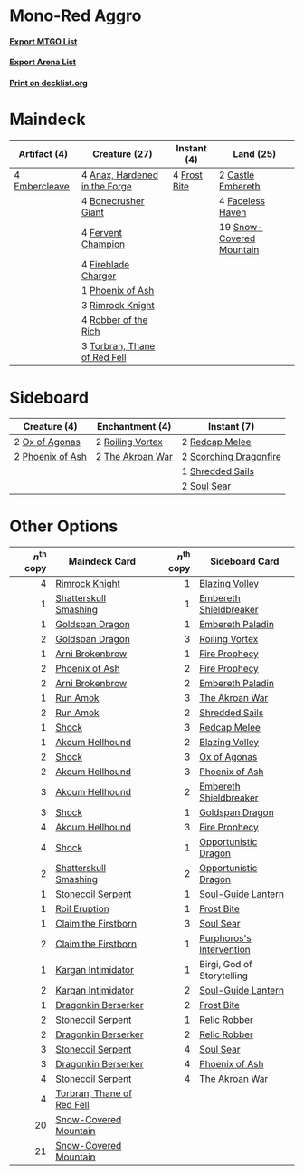 # Mono-Red Aggro

#### [Export MTGO List](../collection/Mono-Red%20Aggro/Mono-Red%20Aggro.txt)
#### [Export Arena List](../collection/Mono-Red%20Aggro/Mono-Red%20Aggro_arena.txt)
#### [Print on decklist.org](http://decklist.org/?deckmain=4%09Anax,%20Hardened%20in%20the%20Forge%0A4%09Bonecrusher%20Giant%0A2%09Castle%20Embereth%0A4%09Embercleave%0A4%09Faceless%20Haven%0A4%09Fervent%20Champion%0A4%09Fireblade%20Charger%0A4%09Frost%20Bite%0A1%09Phoenix%20of%20Ash%0A3%09Rimrock%20Knight%0A4%09Robber%20of%20the%20Rich%0A19%09Snow-Covered%20Mountain%0A3%09Torbran,%20Thane%20of%20Red%20Fell&deckside=2%09Ox%20of%20Agonas%0A2%09Phoenix%20of%20Ash%0A2%09Redcap%20Melee%0A2%09Roiling%20Vortex%0A2%09Scorching%20Dragonfire%0A1%09Shredded%20Sails%0A2%09Soul%20Sear%0A2%09The%20Akroan%20War)
# Maindeck

|                                      Artifact (4)                                      |                                             Creature (27)                                              |                                      Instant (4)                                      |                                             Land (25)                                             |
|----------------------------------------------------------------------------------------|--------------------------------------------------------------------------------------------------------|---------------------------------------------------------------------------------------|---------------------------------------------------------------------------------------------------|
|4 [Embercleave](http://gatherer.wizards.com/Pages/Card/Details.aspx?multiverseid=473082)|4 [Anax, Hardened in the Forge](http://gatherer.wizards.com/Pages/Card/Details.aspx?multiverseid=476376)|4 [Frost Bite](http://gatherer.wizards.com/Pages/Card/Details.aspx?multiverseid=503750)|2 [Castle Embereth](http://gatherer.wizards.com/Pages/Card/Details.aspx?multiverseid=473201)       |
|                                                                                        |4 [Bonecrusher Giant](http://gatherer.wizards.com/Pages/Card/Details.aspx?multiverseid=473077)          |                                                                                       |4 [Faceless Haven](http://gatherer.wizards.com/Pages/Card/Details.aspx?multiverseid=503874)        |
|                                                                                        |4 [Fervent Champion](http://gatherer.wizards.com/Pages/Card/Details.aspx?multiverseid=473086)           |                                                                                       |19 [Snow-Covered Mountain](http://gatherer.wizards.com/Pages/Card/Details.aspx?multiverseid=121233)|
|                                                                                        |4 [Fireblade Charger](http://gatherer.wizards.com/Pages/Card/Details.aspx?multiverseid=491779)          |                                                                                       |                                                                                                   |
|                                                                                        |1 [Phoenix of Ash](http://gatherer.wizards.com/Pages/Card/Details.aspx?multiverseid=476399)             |                                                                                       |                                                                                                   |
|                                                                                        |3 [Rimrock Knight](http://gatherer.wizards.com/Pages/Card/Details.aspx?multiverseid=473099)             |                                                                                       |                                                                                                   |
|                                                                                        |4 [Robber of the Rich](http://gatherer.wizards.com/Pages/Card/Details.aspx?multiverseid=473100)         |                                                                                       |                                                                                                   |
|                                                                                        |3 [Torbran, Thane of Red Fell](http://gatherer.wizards.com/Pages/Card/Details.aspx?multiverseid=473109) |                                                                                       |                                                                                                   |


# Sideboard

|                                       Creature (4)                                        |                                      Enchantment (4)                                      |                                           Instant (7)                                           |
|-------------------------------------------------------------------------------------------|-------------------------------------------------------------------------------------------|-------------------------------------------------------------------------------------------------|
|2 [Ox of Agonas](http://gatherer.wizards.com/Pages/Card/Details.aspx?multiverseid=476398)  |2 [Roiling Vortex](http://gatherer.wizards.com/Pages/Card/Details.aspx?multiverseid=491797)|2 [Redcap Melee](http://gatherer.wizards.com/Pages/Card/Details.aspx?multiverseid=473097)        |
|2 [Phoenix of Ash](http://gatherer.wizards.com/Pages/Card/Details.aspx?multiverseid=476399)|2 [The Akroan War](http://gatherer.wizards.com/Pages/Card/Details.aspx?multiverseid=476375)|2 [Scorching Dragonfire](http://gatherer.wizards.com/Pages/Card/Details.aspx?multiverseid=473101)|
|                                                                                           |                                                                                           |1 [Shredded Sails](http://gatherer.wizards.com/Pages/Card/Details.aspx?multiverseid=479656)      |
|                                                                                           |                                                                                           |2 [Soul Sear](http://gatherer.wizards.com/Pages/Card/Details.aspx?multiverseid=485483)           |


# Other Options

|*n*<sup>th</sup> copy|                                            Maindeck Card                                            |*n*<sup>th</sup> copy|                                          Sideboard Card                                           |
|--------------------:|-----------------------------------------------------------------------------------------------------|--------------------:|---------------------------------------------------------------------------------------------------|
|                    4|[Rimrock Knight](http://gatherer.wizards.com/Pages/Card/Details.aspx?multiverseid=473099)            |                    1|[Blazing Volley](http://gatherer.wizards.com/Pages/Card/Details.aspx?multiverseid=426821)          |
|                    1|[Shatterskull Smashing](http://gatherer.wizards.com/Pages/Card/Details.aspx?multiverseid=491802)     |                    1|[Embereth Shieldbreaker](http://gatherer.wizards.com/Pages/Card/Details.aspx?multiverseid=473084)  |
|                    1|[Goldspan Dragon](http://gatherer.wizards.com/Pages/Card/Details.aspx?multiverseid=503751)           |                    1|[Embereth Paladin](http://gatherer.wizards.com/Pages/Card/Details.aspx?multiverseid=473083)        |
|                    2|[Goldspan Dragon](http://gatherer.wizards.com/Pages/Card/Details.aspx?multiverseid=503751)           |                    3|[Roiling Vortex](http://gatherer.wizards.com/Pages/Card/Details.aspx?multiverseid=491797)          |
|                    1|[Arni Brokenbrow](http://gatherer.wizards.com/Pages/Card/Details.aspx?multiverseid=503731)           |                    1|[Fire Prophecy](http://gatherer.wizards.com/Pages/Card/Details.aspx?multiverseid=479636)           |
|                    2|[Phoenix of Ash](http://gatherer.wizards.com/Pages/Card/Details.aspx?multiverseid=476399)            |                    2|[Fire Prophecy](http://gatherer.wizards.com/Pages/Card/Details.aspx?multiverseid=479636)           |
|                    2|[Arni Brokenbrow](http://gatherer.wizards.com/Pages/Card/Details.aspx?multiverseid=503731)           |                    2|[Embereth Paladin](http://gatherer.wizards.com/Pages/Card/Details.aspx?multiverseid=473083)        |
|                    1|[Run Amok](http://gatherer.wizards.com/Pages/Card/Details.aspx?multiverseid=443028)                  |                    3|[The Akroan War](http://gatherer.wizards.com/Pages/Card/Details.aspx?multiverseid=476375)          |
|                    2|[Run Amok](http://gatherer.wizards.com/Pages/Card/Details.aspx?multiverseid=443028)                  |                    2|[Shredded Sails](http://gatherer.wizards.com/Pages/Card/Details.aspx?multiverseid=479656)          |
|                    1|[Shock](http://gatherer.wizards.com/Pages/Card/Details.aspx?multiverseid=129732)                     |                    3|[Redcap Melee](http://gatherer.wizards.com/Pages/Card/Details.aspx?multiverseid=473097)            |
|                    1|[Akoum Hellhound](http://gatherer.wizards.com/Pages/Card/Details.aspx?multiverseid=491772)           |                    2|[Blazing Volley](http://gatherer.wizards.com/Pages/Card/Details.aspx?multiverseid=426821)          |
|                    2|[Shock](http://gatherer.wizards.com/Pages/Card/Details.aspx?multiverseid=129732)                     |                    3|[Ox of Agonas](http://gatherer.wizards.com/Pages/Card/Details.aspx?multiverseid=476398)            |
|                    2|[Akoum Hellhound](http://gatherer.wizards.com/Pages/Card/Details.aspx?multiverseid=491772)           |                    3|[Phoenix of Ash](http://gatherer.wizards.com/Pages/Card/Details.aspx?multiverseid=476399)          |
|                    3|[Akoum Hellhound](http://gatherer.wizards.com/Pages/Card/Details.aspx?multiverseid=491772)           |                    2|[Embereth Shieldbreaker](http://gatherer.wizards.com/Pages/Card/Details.aspx?multiverseid=473084)  |
|                    3|[Shock](http://gatherer.wizards.com/Pages/Card/Details.aspx?multiverseid=129732)                     |                    1|[Goldspan Dragon](http://gatherer.wizards.com/Pages/Card/Details.aspx?multiverseid=503751)         |
|                    4|[Akoum Hellhound](http://gatherer.wizards.com/Pages/Card/Details.aspx?multiverseid=491772)           |                    3|[Fire Prophecy](http://gatherer.wizards.com/Pages/Card/Details.aspx?multiverseid=479636)           |
|                    4|[Shock](http://gatherer.wizards.com/Pages/Card/Details.aspx?multiverseid=129732)                     |                    1|[Opportunistic Dragon](http://gatherer.wizards.com/Pages/Card/Details.aspx?multiverseid=473095)    |
|                    2|[Shatterskull Smashing](http://gatherer.wizards.com/Pages/Card/Details.aspx?multiverseid=491802)     |                    2|[Opportunistic Dragon](http://gatherer.wizards.com/Pages/Card/Details.aspx?multiverseid=473095)    |
|                    1|[Stonecoil Serpent](http://gatherer.wizards.com/Pages/Card/Details.aspx?multiverseid=473197)         |                    1|[Soul-Guide Lantern](http://gatherer.wizards.com/Pages/Card/Details.aspx?multiverseid=476488)      |
|                    1|[Roil Eruption](http://gatherer.wizards.com/Pages/Card/Details.aspx?multiverseid=491796)             |                    1|[Frost Bite](http://gatherer.wizards.com/Pages/Card/Details.aspx?multiverseid=503750)              |
|                    1|[Claim the Firstborn](http://gatherer.wizards.com/Pages/Card/Details.aspx?multiverseid=473080)       |                    3|[Soul Sear](http://gatherer.wizards.com/Pages/Card/Details.aspx?multiverseid=485483)               |
|                    2|[Claim the Firstborn](http://gatherer.wizards.com/Pages/Card/Details.aspx?multiverseid=473080)       |                    1|[Purphoros's Intervention](http://gatherer.wizards.com/Pages/Card/Details.aspx?multiverseid=476402)|
|                    1|[Kargan Intimidator](http://gatherer.wizards.com/Pages/Card/Details.aspx?multiverseid=491785)        |                    1|Birgi, God of Storytelling                                                                         |
|                    2|[Kargan Intimidator](http://gatherer.wizards.com/Pages/Card/Details.aspx?multiverseid=491785)        |                    2|[Soul-Guide Lantern](http://gatherer.wizards.com/Pages/Card/Details.aspx?multiverseid=476488)      |
|                    1|[Dragonkin Berserker](http://gatherer.wizards.com/Pages/Card/Details.aspx?multiverseid=503743)       |                    2|[Frost Bite](http://gatherer.wizards.com/Pages/Card/Details.aspx?multiverseid=503750)              |
|                    2|[Stonecoil Serpent](http://gatherer.wizards.com/Pages/Card/Details.aspx?multiverseid=473197)         |                    1|[Relic Robber](http://gatherer.wizards.com/Pages/Card/Details.aspx?multiverseid=491794)            |
|                    2|[Dragonkin Berserker](http://gatherer.wizards.com/Pages/Card/Details.aspx?multiverseid=503743)       |                    2|[Relic Robber](http://gatherer.wizards.com/Pages/Card/Details.aspx?multiverseid=491794)            |
|                    3|[Stonecoil Serpent](http://gatherer.wizards.com/Pages/Card/Details.aspx?multiverseid=473197)         |                    4|[Soul Sear](http://gatherer.wizards.com/Pages/Card/Details.aspx?multiverseid=485483)               |
|                    3|[Dragonkin Berserker](http://gatherer.wizards.com/Pages/Card/Details.aspx?multiverseid=503743)       |                    4|[Phoenix of Ash](http://gatherer.wizards.com/Pages/Card/Details.aspx?multiverseid=476399)          |
|                    4|[Stonecoil Serpent](http://gatherer.wizards.com/Pages/Card/Details.aspx?multiverseid=473197)         |                    4|[The Akroan War](http://gatherer.wizards.com/Pages/Card/Details.aspx?multiverseid=476375)          |
|                    4|[Torbran, Thane of Red Fell](http://gatherer.wizards.com/Pages/Card/Details.aspx?multiverseid=473109)|                     |                                                                                                   |
|                   20|[Snow-Covered Mountain](http://gatherer.wizards.com/Pages/Card/Details.aspx?multiverseid=121233)     |                     |                                                                                                   |
|                   21|[Snow-Covered Mountain](http://gatherer.wizards.com/Pages/Card/Details.aspx?multiverseid=121233)     |                     |                                                                                                   |

